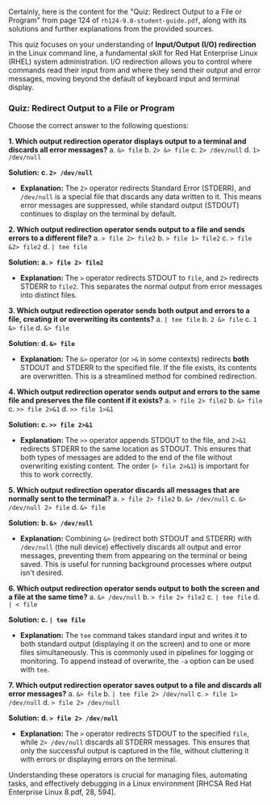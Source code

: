 Certainly, here is the content for the "Quiz: Redirect Output to a File or Program" from page 124 of `rh124-9.0-student-guide.pdf`, along with its solutions and further explanations from the provided sources.

This quiz focuses on your understanding of **Input/Output (I/O) redirection** in the Linux command line, a fundamental skill for Red Hat Enterprise Linux (RHEL) system administration. I/O redirection allows you to control where commands read their input from and where they send their output and error messages, moving beyond the default of keyboard input and terminal display.

### Quiz: Redirect Output to a File or Program

Choose the correct answer to the following questions:

**1. Which output redirection operator displays output to a terminal and discards all error messages?**
    a. `&> file`
    b. `2> &> file`
    c. `2> /dev/null`
    d. `1> /dev/null`

**Solution:** **c. `2> /dev/null`**
*   **Explanation:** The `2>` operator redirects Standard Error (STDERR), and `/dev/null` is a special file that discards any data written to it. This means error messages are suppressed, while standard output (STDOUT) continues to display on the terminal by default.

**2. Which output redirection operator sends output to a file and sends errors to a different file?**
    a. `> file 2> file2`
    b. `> file 1> file2`
    c. `> file &2> file2`
    d. `| tee file`

**Solution:** **a. `> file 2> file2`**
*   **Explanation:** The `>` operator redirects STDOUT to `file`, and `2>` redirects STDERR to `file2`. This separates the normal output from error messages into distinct files.

**3. Which output redirection operator sends both output and errors to a file, creating it or overwriting its contents?**
    a. `| tee file`
    b. `2 &> file`
    c. `1 &> file`
    d. `&> file`

**Solution:** **d. `&> file`**
*   **Explanation:** The `&>` operator (or `>&` in some contexts) redirects **both** STDOUT and STDERR to the specified file. If the file exists, its contents are overwritten. This is a streamlined method for combined redirection.

**4. Which output redirection operator sends output and errors to the same file and preserves the file content if it exists?**
    a. `> file 2> file2`
    b. `&> file`
    c. `>> file 2>&1`
    d. `>> file 1>&1`

**Solution:** **c. `>> file 2>&1`**
*   **Explanation:** The `>>` operator appends STDOUT to the file, and `2>&1` redirects STDERR to the same location as STDOUT. This ensures that both types of messages are added to the end of the file without overwriting existing content. The order (`> file 2>&1`) is important for this to work correctly.

**5. Which output redirection operator discards all messages that are normally sent to the terminal?**
    a. `> file 2> file2`
    b. `&> /dev/null`
    c. `&> /dev/null 2> file`
    d. `&> file`

**Solution:** **b. `&> /dev/null`**
*   **Explanation:** Combining `&>` (redirect both STDOUT and STDERR) with `/dev/null` (the null device) effectively discards all output and error messages, preventing them from appearing on the terminal or being saved. This is useful for running background processes where output isn't desired.

**6. Which output redirection operator sends output to both the screen and a file at the same time?**
    a. `&> /dev/null`
    b. `> file 2> file2`
    c. `| tee file`
    d. `| < file`

**Solution:** **c. `| tee file`**
*   **Explanation:** The `tee` command takes standard input and writes it to both standard output (displaying it on the screen) and to one or more files simultaneously. This is commonly used in pipelines for logging or monitoring. To append instead of overwrite, the `-a` option can be used with `tee`.

**7. Which output redirection operator saves output to a file and discards all error messages?**
    a. `&> file`
    b. `| tee file 2> /dev/null`
    c. `> file 1> /dev/null`
    d. `> file 2> /dev/null`

**Solution:** **d. `> file 2> /dev/null`**
*   **Explanation:** The `>` operator redirects STDOUT to the specified `file`, while `2> /dev/null` discards all STDERR messages. This ensures that only the successful output is captured in the file, without cluttering it with errors or displaying errors on the terminal.

Understanding these operators is crucial for managing files, automating tasks, and effectively debugging in a Linux environment [RHCSA Red Hat Enterprise Linux 8.pdf, 28, 594].